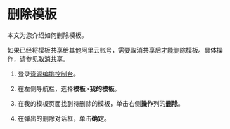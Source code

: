 # 删除模板

本文为您介绍如何删除模板。

如果已经将模板共享给其他阿里云账号，需要取消共享后才能删除模板。具体操作，请参见[取消共享]()。

1.  登录[资源编排控制台](http://ros.console.aliyun.com)。

2.  在左侧导航栏，选择**模板**\>**我的模板**。

3.  在我的模板页面找到待删除的模板，单击右侧**操作**列的**删除**。

4.  在弹出的删除对话框，单击**确定**。


